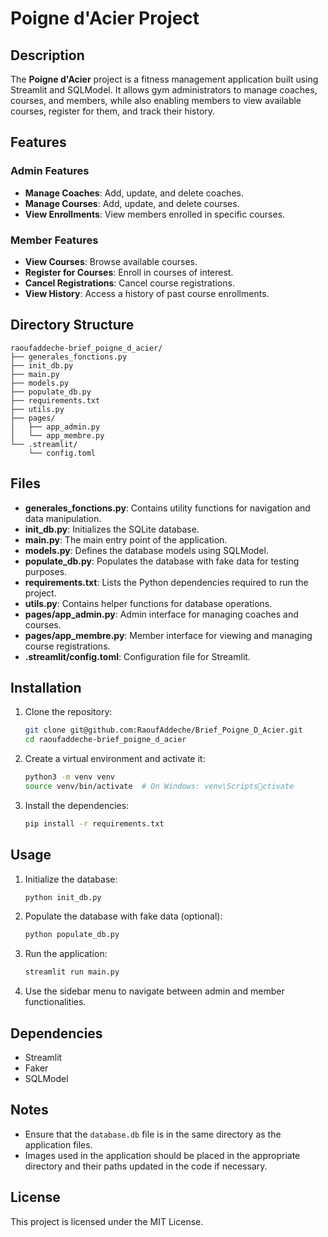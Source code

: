 # Poigne d'Acier Project

## Description
The **Poigne d'Acier** project is a fitness management application built using Streamlit and SQLModel. It allows gym administrators to manage coaches, courses, and members, while also enabling members to view available courses, register for them, and track their history.

## Features
### Admin Features
- **Manage Coaches**: Add, update, and delete coaches.
- **Manage Courses**: Add, update, and delete courses.
- **View Enrollments**: View members enrolled in specific courses.

### Member Features
- **View Courses**: Browse available courses.
- **Register for Courses**: Enroll in courses of interest.
- **Cancel Registrations**: Cancel course registrations.
- **View History**: Access a history of past course enrollments.

## Directory Structure
```
raoufaddeche-brief_poigne_d_acier/
├── generales_fonctions.py
├── init_db.py
├── main.py
├── models.py
├── populate_db.py
├── requirements.txt
├── utils.py
├── pages/
│   ├── app_admin.py
│   └── app_membre.py
└── .streamlit/
    └── config.toml
```

## Files
- **generales_fonctions.py**: Contains utility functions for navigation and data manipulation.
- **init_db.py**: Initializes the SQLite database.
- **main.py**: The main entry point of the application.
- **models.py**: Defines the database models using SQLModel.
- **populate_db.py**: Populates the database with fake data for testing purposes.
- **requirements.txt**: Lists the Python dependencies required to run the project.
- **utils.py**: Contains helper functions for database operations.
- **pages/app_admin.py**: Admin interface for managing coaches and courses.
- **pages/app_membre.py**: Member interface for viewing and managing course registrations.
- **.streamlit/config.toml**: Configuration file for Streamlit.

## Installation
1. Clone the repository:
   ```bash
   git clone git@github.com:RaoufAddeche/Brief_Poigne_D_Acier.git
   cd raoufaddeche-brief_poigne_d_acier
   ```
2. Create a virtual environment and activate it:
   ```bash
   python3 -m venv venv
   source venv/bin/activate  # On Windows: venv\Scriptsctivate
   ```
3. Install the dependencies:
   ```bash
   pip install -r requirements.txt
   ```

## Usage
1. Initialize the database:
   ```bash
   python init_db.py
   ```
2. Populate the database with fake data (optional):
   ```bash
   python populate_db.py
   ```
3. Run the application:
   ```bash
   streamlit run main.py
   ```
4. Use the sidebar menu to navigate between admin and member functionalities.

## Dependencies
- Streamlit
- Faker
- SQLModel

## Notes
- Ensure that the `database.db` file is in the same directory as the application files.
- Images used in the application should be placed in the appropriate directory and their paths updated in the code if necessary.

## License
This project is licensed under the MIT License.
